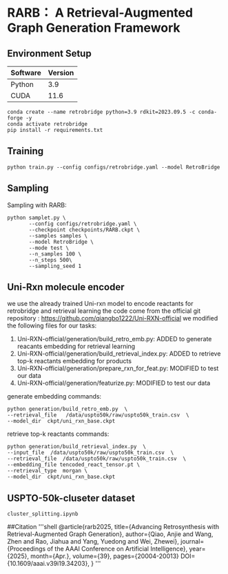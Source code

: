 # RARB： A Retrieval-Augmented Graph Generation Framework
## Environment Setup
|Software|Version|
|-----|-----|
|Python|3.9|
|CUDA|11.6|
```shell
conda create --name retrobridge python=3.9 rdkit=2023.09.5 -c conda-forge -y
conda activate retrobridge
pip install -r requirements.txt
```
## Training

 `python train.py --config configs/retrobridge.yaml --model RetroBridge`

## Sampling
Sampling with RARB:
```shell
python samplet.py \
       --config configs/retrobridge.yaml \
       --checkpoint checkpoints/RARB.ckpt \
       --samples samples \
       --model RetroBridge \
       --mode test \
       --n_samples 100 \
       --n_steps 500\
       --sampling_seed 1
```

## Uni-Rxn molecule encoder
we use the already trained Uni-rxn model to encode reactants for retrobridge and retrieval learning
the code come from the official git repository : https://github.com/qiangbo1222/Uni-RXN-official
we modified the following files for our tasks:
1. Uni-RXN-official/generation/build_retro_emb.py: ADDED to generate reacants embedding for retrieval learning
2. Uni-RXN-official/generation/build_retrieval_index.py: ADDED to retrieve top-k reactants embedding for products
3. Uni-RXN-official/generation/prepare_rxn_for_feat.py: MODIFIED to test our data
4. Uni-RXN-official/generation/featurize.py: MODIFIED to test our data

generate embedding commands:
```shell
python generation/build_retro_emb.py  \
--retrieval_file   /data/uspto50k/raw/uspto50k_train.csv  \
--model_dir  ckpt/uni_rxn_base.ckpt
```

retrieve top-k reactants commands:
```shell
python generation/build_retrieval_index.py  \
--input_file  /data/uspto50k/raw/uspto50k_train.csv  \
--retrieval_file  /data/uspto50k/raw/uspto50k_train.csv  \
--embedding_file tencoded_react_tensor.pt \
--retrieval_type  morgan \
--model_dir  ckpt/uni_rxn_base.ckpt
```
## USPTO-50k-cluseter dataset
```shell
cluster_splitting.ipynb
```

##Citation
'''shell
@article{rarb2025, 
title={Advancing Retrosynthesis with Retrieval-Augmented Graph Generation},
author={Qiao, Anjie and Wang, Zhen and Rao, Jiahua and Yang, Yuedong and Wei, Zhewei},
journal={Proceedings of the AAAI Conference on Artificial Intelligence}, 
year={2025}, 
month={Apr.}, 
volume={39}, 
pages={20004-20013} 
DOI={10.1609/aaai.v39i19.34203}, 
}
'''


